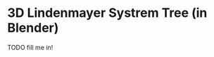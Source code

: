 3D Lindenmayer Systrem Tree (in Blender)
========================================

TODO fill me in!

